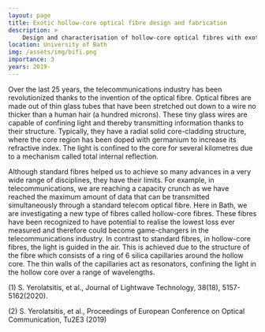 ```yaml
---
layout: page
title: Exotic hollow-core optical fibre design and fabrication
description: >
    Design and characterisation of hollow-core optical fibres with exotic properties
location: University of Bath
img: /assets/img/bifi.png
importance: 3
years: 2019-
---
```


Over the last 25 years, the telecommunications industry has been revolutionized thanks to the invention of the optical fibre. Optical fibres are made out of thin glass tubes that have been stretched out down to a wire no thicker than a human hair (a hundred microns). These tiny glass wires are capable of confining light and thereby transmitting information thanks to their structure. Typically, they have a radial solid core-cladding structure, where the core region has been doped with germanium to increase its refractive index. The light is confined to the core for several kilometres due to a mechanism called total internal reflection.   
 
Although standard fibres helped us to achieve so many advances in a very wide range of disciplines, they have their limits. For example, in telecommunications, we are reaching a  capacity crunch as we have reached the maximum amount of data that can be transmitted  simultaneously through a standard  telecom optical fibre. Here in Bath, we are investigating a new type of fibres called hollow-core fibres. These fibres have been recognized to have potential to realise the lowest loss ever measured and therefore could become game-changers in the telecommunications industry. In contrast to standard fibres, in hollow-core fibres, the light is guided in the air. This is achieved due to the structure of the fibre which consists of a ring of 6 silica capillaries around the hollow core. The thin walls of the capillaries act as resonators, confining the light in the hollow core over a range of wavelengths. 

(1) S. Yerolatsitis, et al., Journal of Lightwave Technology, 38(18), 5157-5162(2020).

(2) S. Yerolatsitis, et al., Proceedings of European Conference on Optical Communication, Tu2E3 (2019)
